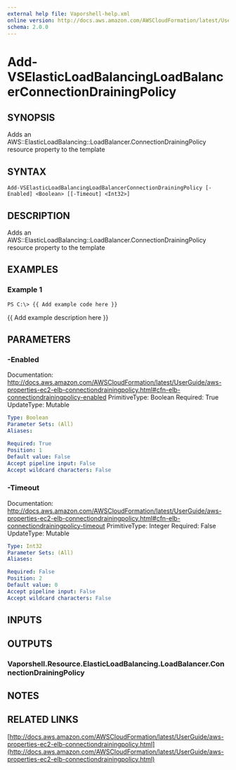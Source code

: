 ```yaml
---
external help file: Vaporshell-help.xml
online version: http://docs.aws.amazon.com/AWSCloudFormation/latest/UserGuide/aws-properties-ec2-elb-connectiondrainingpolicy.html
schema: 2.0.0
---
```


# Add-VSElasticLoadBalancingLoadBalancerConnectionDrainingPolicy

## SYNOPSIS
Adds an AWS::ElasticLoadBalancing::LoadBalancer.ConnectionDrainingPolicy resource property to the template

## SYNTAX

```
Add-VSElasticLoadBalancingLoadBalancerConnectionDrainingPolicy [-Enabled] <Boolean> [[-Timeout] <Int32>]
```

## DESCRIPTION
Adds an AWS::ElasticLoadBalancing::LoadBalancer.ConnectionDrainingPolicy resource property to the template

## EXAMPLES

### Example 1
```
PS C:\> {{ Add example code here }}
```

{{ Add example description here }}

## PARAMETERS

### -Enabled
Documentation: http://docs.aws.amazon.com/AWSCloudFormation/latest/UserGuide/aws-properties-ec2-elb-connectiondrainingpolicy.html#cfn-elb-connectiondrainingpolicy-enabled
PrimitiveType: Boolean
Required: True
UpdateType: Mutable

```yaml
Type: Boolean
Parameter Sets: (All)
Aliases: 

Required: True
Position: 1
Default value: False
Accept pipeline input: False
Accept wildcard characters: False
```

### -Timeout
Documentation: http://docs.aws.amazon.com/AWSCloudFormation/latest/UserGuide/aws-properties-ec2-elb-connectiondrainingpolicy.html#cfn-elb-connectiondrainingpolicy-timeout
PrimitiveType: Integer
Required: False
UpdateType: Mutable

```yaml
Type: Int32
Parameter Sets: (All)
Aliases: 

Required: False
Position: 2
Default value: 0
Accept pipeline input: False
Accept wildcard characters: False
```

## INPUTS

## OUTPUTS

### Vaporshell.Resource.ElasticLoadBalancing.LoadBalancer.ConnectionDrainingPolicy

## NOTES

## RELATED LINKS

[http://docs.aws.amazon.com/AWSCloudFormation/latest/UserGuide/aws-properties-ec2-elb-connectiondrainingpolicy.html](http://docs.aws.amazon.com/AWSCloudFormation/latest/UserGuide/aws-properties-ec2-elb-connectiondrainingpolicy.html)

